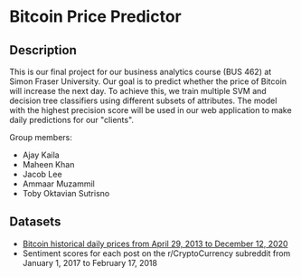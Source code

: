 # Bitcoin Price Predictor 

## Description

This is our final project for our business analytics course (BUS 462) at Simon Fraser University. Our goal is to predict whether the price of Bitcoin will increase the next day. To achieve this, we train multiple SVM and decision tree classifiers using different subsets of attributes. The model with the highest precision score will be used in our web application to make daily predictions for our "clients".

Group members:
- Ajay Kaila
- Maheen Khan
- Jacob Lee
- Ammaar Muzammil
- Toby Oktavian Sutrisno

## Datasets
- [Bitcoin historical daily prices from April 29, 2013 to December 12, 2020](https://www.kaggle.com/mtakcy/historical-data-for-top-20-coins-by-market-cap?sele)
- Sentiment scores for each post on the r/CryptoCurrency subreddit from January 1, 2017 to February 17, 2018

